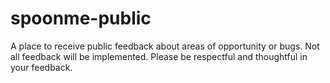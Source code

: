 # spoonme-public
A place to receive public feedback about areas of opportunity or bugs. Not all feedback will be implemented. Please be respectful and thoughtful in your feedback. 
